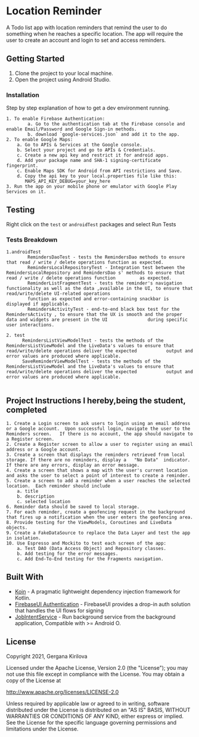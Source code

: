 # Location Reminder

A Todo list app with location reminders that remind the user to do something when he reaches a specific location. The app will require the user to create an account and login to set and access reminders.

## Getting Started

1. Clone the project to your local machine.
2. Open the project using Android Studio.


### Installation

Step by step explanation of how to get a dev environment running.

```
1. To enable Firebase Authentication:
        a. Go to the authentication tab at the Firebase console and enable Email/Password and Google Sign-in methods.
        b. download `google-services.json` and add it to the app.
2. To enable Google Maps:
    a. Go to APIs & Services at the Google console.
    b. Select your project and go to APIs & Credentials.
    c. Create a new api key and restrict it for android apps.
    d. Add your package name and SHA-1 signing-certificate fingerprint.
    c. Enable Maps SDK for Android from API restrictions and Save.
    d. Copy the api key to your local.properties file like this:
       MAPS_API_KEY_DEBUG=your_key_here
3. Run the app on your mobile phone or emulator with Google Play Services on it.
```

## Testing

Right click on the `test` or `androidTest` packages and select Run Tests

### Tests Breakdown


```
1.androidTest
        RemindersDaoTest - tests the RemindersDao methods to ensure that read / write / delete operations function as expected.
        RemindersLocalRepositoryTest - Integration test between the RemindersLocalRepository and RemindersDao s' methods to ensure that read / write / delete operations function         as expected.
        ReminderListFragmentTest - tests the reminder's navigation functionality as well as the data ,available in the UI, to ensure that read/write/delete UI-related operations
        function as expected and error-containing snackbar is displayed if applicable.
        RemindersActivityTest - end-to-end black box test for the RemindersActivity , to ensure that the UX is smooth and the proper data and widgets are present in the UI               during specific user interactions.
        
2. test
      RemindersListViewModelTest - tests the methods of the RemindersListViewModel and the LiveData's values to ensure that read/write/delete operations deliver the expected           output and error values are produced where applicable.
      SaveReminderViewModelTest - tests the methods of the RemindersListViewModel and the LiveData's values to ensure that read/write/delete operations deliver the expected           output and error values are produced where applicable.
      
```

## Project Instructions I hereby,being the student, completed
    1. Create a Login screen to ask users to login using an email address or a Google account.  Upon successful login, navigate the user to the Reminders screen.   If there is no account, the app should navigate to a Register screen.
    2. Create a Register screen to allow a user to register using an email address or a Google account.
    3. Create a screen that displays the reminders retrieved from local storage. If there are no reminders, display a   "No Data"  indicator.  If there are any errors, display an error message.
    4. Create a screen that shows a map with the user's current location and asks the user to select a point of interest to create a reminder.
    5. Create a screen to add a reminder when a user reaches the selected location.  Each reminder should include
        a. title
        b. description
        c. selected location
    6. Reminder data should be saved to local storage.
    7. For each reminder, create a geofencing request in the background that fires up a notification when the user enters the geofencing area.
    8. Provide testing for the ViewModels, Coroutines and LiveData objects.
    9. Create a FakeDataSource to replace the Data Layer and test the app in isolation.
    10. Use Espresso and Mockito to test each screen of the app:
        a. Test DAO (Data Access Object) and Repository classes.
        b. Add testing for the error messages.
        c. Add End-To-End testing for the Fragments navigation.

## Built With

* [Koin](https://github.com/InsertKoinIO/koin) - A pragmatic lightweight dependency injection framework for Kotlin.
* [FirebaseUI Authentication](https://github.com/firebase/FirebaseUI-Android/blob/master/auth/README.md) - FirebaseUI provides a drop-in auth solution that handles the UI flows for signing
* [JobIntentService](https://developer.android.com/reference/androidx/core/app/JobIntentService) - Run background service from the background application, Compatible with >= Android O.

## License

Copyright 2021,  Gergana Kirilova

Licensed under the Apache License, Version 2.0 (the "License");
you may not use this file except in compliance with the License.
You may obtain a copy of the License at

http://www.apache.org/licenses/LICENSE-2.0

Unless required by applicable law or agreed to in writing, software
distributed under the License is distributed on an "AS IS" BASIS,
WITHOUT WARRANTIES OR CONDITIONS OF ANY KIND, either express or implied.
See the License for the specific language governing permissions and
limitations under the License.

